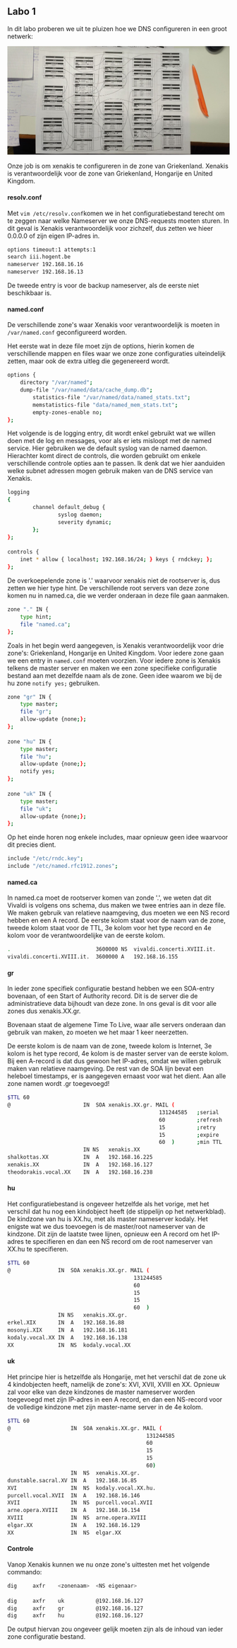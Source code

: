

## Labo 1

In dit labo proberen we uit te pluizen hoe we DNS configureren in een groot netwerk:

![netwerk](netwerk.jpg)

Onze job is om xenakis te configureren in de zone van Griekenland. Xenakis is verantwoordelijk voor de zone van Griekenland, Hongarije en United Kingdom.

#### resolv.conf

Met `vim /etc/resolv.conf`komen we in het configuratiebestand terecht om te zeggen naar welke Nameserver we onze DNS-requests moeten sturen. In dit geval is Xenakis verantwoordelijk voor zichzelf, dus zetten we hieer 0.0.0.0 of zijn eigen IP-adres in.

```bash
options timeout:1 attempts:1
search iii.hogent.be
nameserver 192.168.16.16
nameserver 192.168.16.13
```

De tweede entry is voor de backup nameserver, als de eerste niet beschikbaar is.

#### named.conf

De verschillende zone's waar Xenakis voor verantwoordelijk is moeten in `/var/named.conf` geconfigureerd worden. 

Het eerste wat in deze file moet zijn de options, hierin komen de verschillende mappen en files waar we onze zone configuraties uiteindelijk zetten, maar ook de extra uitleg die gegenereerd wordt.

``````bash
options {
	directory "/var/named";
	dump-file "/var/named/data/cache_dump.db";
        statistics-file "/var/named/data/named_stats.txt";
        memstatistics-file "data/named_mem_stats.txt";
        empty-zones-enable no;
};
``````

Het volgende is de logging entry, dit wordt enkel gebruikt wat we willen doen met de log en messages, voor als er iets misloopt met de named service. Hier gebruiken we de default syslog van de named daemon. Hierachter komt direct de controls, die worden gebruikt om enkele verschillende controle opties aan te passen. Ik denk dat we hier aanduiden welke subnet adressen mogen gebruik maken van de DNS service van Xenakis.

``````bash
logging
{
        channel default_debug {
                syslog daemon;
                severity dynamic;
        };
};

controls {
	inet * allow { localhost; 192.168.16/24; } keys { rndckey; };
};
``````

De overkoepelende zone is '.' waarvoor xenakis niet de rootserver is, dus zetten we hier type hint. De verschillende root servers van deze zone komen nu in named.ca, die we verder onderaan in deze file gaan aanmaken.

``````bash
zone "." IN {
	type hint;
	file "named.ca";
};
``````

Zoals in het begin werd aangegeven, is Xenakis verantwoordelijk voor drie zone's: Griekenland, Hongarije en United Kingdom. Voor iedere zone gaan we een entry in `named.conf` moeten voorzien. Voor iedere zone is Xenakis telkens de master server en maken we een zone specifieke configuratie bestand aan met dezelfde naam als de zone. Geen idee waarom we bij de hu zone `notify yes;` gebruiken.

``````bash
zone "gr" IN { 
	type master;
	file "gr";
	allow-update {none;};
};

zone "hu" IN {
	type master;
	file "hu";
	allow-update {none;};
	notify yes;
};

zone "uk" IN {
	type master;
	file "uk";
	allow-update {none;};
};
``````

Op het einde horen nog enkele includes, maar opnieuw geen idee waarvoor dit precies dient.

``````bash
include "/etc/rndc.key";
include "/etc/named.rfc1912.zones";
``````

#### named.ca

In named.ca moet de rootserver komen van zonde '.', we weten dat dit Vivaldi is volgens ons schema, dus maken we twee entries aan in deze file. We maken gebruik van relatieve naamgeving, dus moeten we een NS record hebben en een A record. De eerste kolom staat voor de naam van de zone, tweede kolom staat voor de TTL, 3e kolom voor het type record en 4e kolom voor de verantwoordelijke van de eerste kolom.

``````bash
.							3600000	NS	vivaldi.concerti.XVIII.it.
vivaldi.concerti.XVIII.it.	3600000	A	192.168.16.155
``````

#### gr

In ieder zone specifiek configuratie bestand hebben we een SOA-entry bovenaan, of een Start of Authority record. Dit is de server die de administratieve data bijhoudt van deze zone. In ons geval is dit voor alle zones dus xenakis.XX.gr. 

Bovenaan staat de algemene Time To Live, waar alle servers onderaan dan gebruik van maken, zo moeten we het maar 1 keer neerzetten.

De eerste kolom is de naam van de zone, tweede kolom is Internet, 3e kolom is het type record, 4e kolom is de master server van de eerste kolom. Bij een A-record is dat dus gewoon het IP-adres, omdat we willen gebruik maken van relatieve naamgeving. De rest van de SOA lijn bevat een heleboel timestamps, er is aangegeven ernaast voor wat het dient. Aan alle zone namen wordt .gr toegevoegd!

``````bash
$TTL 60
@ 						IN 	SOA xenakis.XX.gr. MAIL (
												131244585 	;serial
												60			;refresh
												15			;retry
												15			;expire
												60  )		;min TTL
						IN NS	xenakis.XX
shalkottas.XX			IN	A	192.168.16.225
xenakis.XX				IN	A	192.168.16.127
theodorakis.vocal.XX	IN	A	192.168.16.238
``````

#### hu

Het configuratiebestand is ongeveer hetzelfde als het vorige, met het verschil dat hu nog een kindobject heeft (de stippelijn op het netwerkblad). De kindzone van hu is XX.hu, met als master nameserver kodaly. Het enigste wat we dus toevoegen is de master/root nameserver van de kindzone. Dit zijn de laatste twee lijnen, opnieuw een A record om het IP-adres te specifieren en dan een NS record om de root nameserver van XX.hu te specifieren.

``````bash
$TTL 60
@ 				IN 	SOA xenakis.XX.gr. MAIL (
										131244585
										60
										15
										15
										60  )
				IN NS	xenakis.XX.gr.
erkel.XIX		IN	A	192.168.16.88
mosonyi.XIX		IN	A	192.168.16.181
kodaly.vocal.XX	IN	A	192.168.16.138
XX				IN	NS	kodaly.vocal.XX
``````

#### uk

Het principe hier is hetzelfde als Hongarije, met het verschil dat de zone uk 4 kindobjecten heeft, namelijk de zone's: XVI, XVII, XVIII en XX. Opnieuw zal voor elke van deze kindzones de master nameserver worden toegevoegd met zijn IP-adres in een A record, en dan een NS-record voor de volledige kindzone met zijn master-name server in de 4e kolom.

``````bash
$TTL 60
@ 					IN 	SOA xenakis.XX.gr. MAIL (
											131244585
											60
											15
											15
											60)
					IN	NS	xenakis.XX.gr.
dunstable.sacral.XV	IN	A	192.168.16.85
XVI					IN	NS	kodaly.vocal.XX.hu.
purcell.vocal.XVII	IN	A	192.168.16.146
XVII				IN	NS	purcell.vocal.XVII
arne.opera.XVIII	IN	A	192.168.16.154
XVIII				IN	NS	arne.opera.XVIII
elgar.XX			IN	A	192.168.16.129
XX					IN	NS	elgar.XX
``````

#### Controle

Vanop Xenakis kunnen we nu onze zone's uittesten met het volgende commando:

``````bash
dig 	axfr 	<zonenaam> 	<NS eigenaar>

dig 	axfr 	uk 			@192.168.16.127
dig 	axfr 	gr 			@192.168.16.127
dig 	axfr 	hu 			@192.168.16.127
``````

De output hiervan zou ongeveer gelijk moeten zijn als de inhoud van ieder zone configuratie bestand.